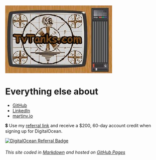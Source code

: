 ![TvTanks.com Logo](/assets/images/tvtanktv.JPG)

# Everything else about

* [GitHub](https://github.com/martinvicknair)  
* [LinkedIn](https://linkedin.com/in/martinvicknair)  
* [martinv.io](https://martinv.io)  

💲 Use my [referral link](https://www.digitalocean.com/?refcode=a909a04f3d01&utm_campaign=Referral_Invite&utm_medium=Referral_Program&utm_source=badge) and receive a $200, 60-day account credit when signing up for DigitalOcean. 

[![DigitalOcean Referral Badge](https://web-platforms.sfo2.digitaloceanspaces.com/WWW/Badge%202.svg)](https://www.digitalocean.com/?refcode=a909a04f3d01&utm_campaign=Referral_Invite&utm_medium=Referral_Program&utm_source=badge)

###### This site coded in [Markdown](https://github.com/martinvicknair/tvtanks.com/blob/main/index.md?plain=1) and hosted on [GitHub Pages](https://github.com/martinvicknair/tvtanks.com)
